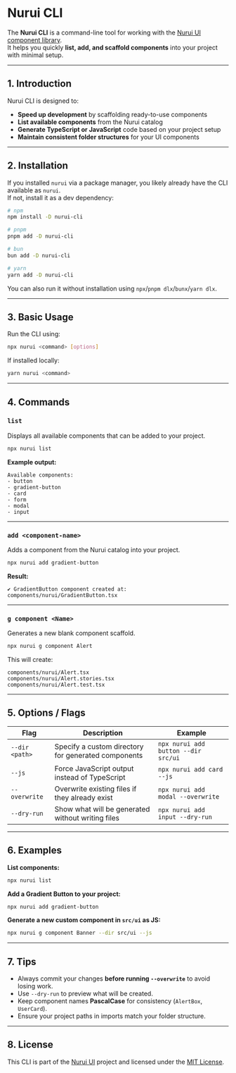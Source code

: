 # Nurui CLI

The **Nurui CLI** is a command-line tool for working with the [Nurui UI component library](https://nurui.vercel.app).  
It helps you quickly **list, add, and scaffold components** into your project with minimal setup.

---

## 1. Introduction

Nurui CLI is designed to:

- **Speed up development** by scaffolding ready-to-use components
- **List available components** from the Nurui catalog
- **Generate TypeScript or JavaScript** code based on your project setup
- **Maintain consistent folder structures** for your UI components

---

## 2. Installation

If you installed `nurui` via a package manager, you likely already have the CLI available as `nurui`.  
If not, install it as a dev dependency:

```bash
# npm
npm install -D nurui-cli

# pnpm
pnpm add -D nurui-cli

# bun
bun add -D nurui-cli

# yarn
yarn add -D nurui-cli
```

You can also run it without installation using `npx`/`pnpm dlx`/`bunx`/`yarn dlx`.

---

## 3. Basic Usage

Run the CLI using:

```bash
npx nurui <command> [options]
```

If installed locally:

```bash
yarn nurui <command>
```

---

## 4. Commands

### `list`

Displays all available components that can be added to your project.

```bash
npx nurui list
```

**Example output:**

```
Available components:
- button
- gradient-button
- card
- form
- modal
- input
```

---

### `add <component-name>`

Adds a component from the Nurui catalog into your project.

```bash
npx nurui add gradient-button
```

**Result:**

```
✔ GradientButton component created at: components/nurui/GradientButton.tsx
```

---

### `g component <Name>`

Generates a new blank component scaffold.

```bash
npx nurui g component Alert
```

This will create:

```
components/nurui/Alert.tsx
components/nurui/Alert.stories.tsx
components/nurui/Alert.test.tsx
```

---

## 5. Options / Flags

| Flag           | Description                                         | Example                             |
| -------------- | --------------------------------------------------- | ----------------------------------- |
| `--dir <path>` | Specify a custom directory for generated components | `npx nurui add button --dir src/ui` |
| `--js`         | Force JavaScript output instead of TypeScript       | `npx nurui add card --js`           |
| `--overwrite`  | Overwrite existing files if they already exist      | `npx nurui add modal --overwrite`   |
| `--dry-run`    | Show what will be generated without writing files   | `npx nurui add input --dry-run`     |

---

## 6. Examples

**List components:**

```bash
npx nurui list
```

**Add a Gradient Button to your project:**

```bash
npx nurui add gradient-button
```

**Generate a new custom component in `src/ui` as JS:**

```bash
npx nurui g component Banner --dir src/ui --js
```

---

## 7. Tips

- Always commit your changes **before running `--overwrite`** to avoid losing work.
- Use `--dry-run` to preview what will be created.
- Keep component names **PascalCase** for consistency (`AlertBox`, `UserCard`).
- Ensure your project paths in imports match your folder structure.

---

## 8. License

This CLI is part of the [Nurui UI](https://nurui.vercel.app) project and licensed under the [MIT License](../../LICENSE).
